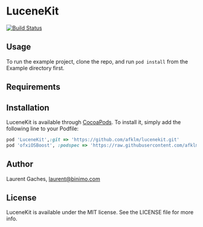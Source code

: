 # LuceneKit

[![Build Status](https://img.shields.io/travis/afklm/lucenekit.svg?style=flat)](https://travis-ci.org/afklm/lucenekit)

## Usage

To run the example project, clone the repo, and run `pod install` from the Example directory first.

## Requirements

## Installation

LuceneKit is available through [CocoaPods](http://cocoapods.org). To install
it, simply add the following line to your Podfile:

```ruby
pod 'LuceneKit',:git => 'https://github.com/afklm/lucenekit.git' 
pod 'ofxiOSBoost', :podspec => 'https://raw.githubusercontent.com/afklm/ofxiOSBoost/master/ofxiOSBoost.podspec' 
```

## Author

Laurent Gaches, laurent@binimo.com

## License

LuceneKit is available under the MIT license. See the LICENSE file for more info.
